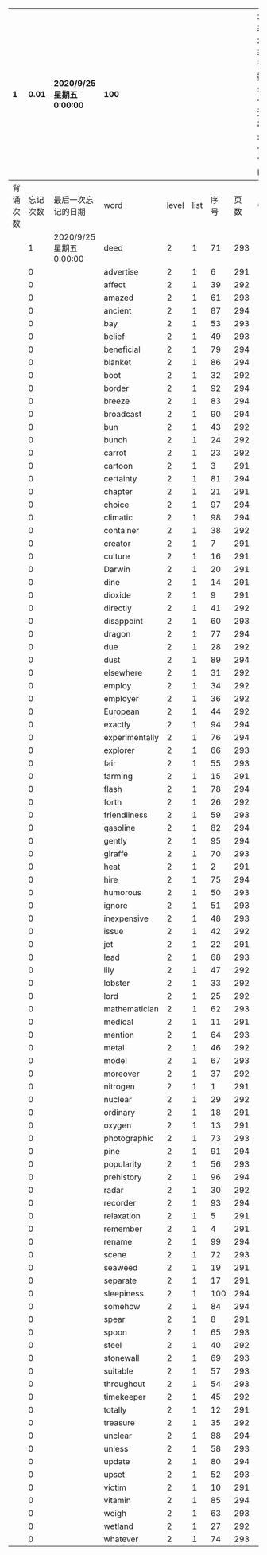 |1|0.01|2020/9/25 星期五 0:00:00|100|||||本行表示本列表背诵次数，最后一次遗忘率和最后一次背诵时间||
|:--|:--|:--|:--|:--|:--|:--|:--|:--|:--|
|背诵次数|忘记次数|最后一次忘记的日期|word|level|list|序号|页数|备注|助记备注|
||1|2020/9/25 星期五 0:00:00|deed|2|1|71|293|||
||0||advertise|2|1|6|291|||
||0||affect|2|1|39|292|||
||0||amazed|2|1|61|293|||
||0||ancient|2|1|87|294|||
||0||bay|2|1|53|293|||
||0||belief|2|1|49|293|||
||0||beneficial|2|1|79|294|||
||0||blanket|2|1|86|294|||
||0||boot|2|1|32|292|||
||0||border|2|1|92|294|||
||0||breeze|2|1|83|294|||
||0||broadcast|2|1|90|294|||
||0||bun|2|1|43|292|||
||0||bunch|2|1|24|292|||
||0||carrot|2|1|23|292|||
||0||cartoon|2|1|3|291|||
||0||certainty|2|1|81|294|||
||0||chapter|2|1|21|291|||
||0||choice|2|1|97|294|||
||0||climatic|2|1|98|294|||
||0||container|2|1|38|292|||
||0||creator|2|1|7|291|||
||0||culture|2|1|16|291|||
||0||Darwin|2|1|20|291|||
||0||dine|2|1|14|291|||
||0||dioxide|2|1|9|291|||
||0||directly|2|1|41|292|||
||0||disappoint|2|1|60|293|||
||0||dragon|2|1|77|294|||
||0||due|2|1|28|292|||
||0||dust|2|1|89|294|||
||0||elsewhere|2|1|31|292|||
||0||employ|2|1|34|292|||
||0||employer|2|1|36|292|||
||0||European|2|1|44|292|||
||0||exactly|2|1|94|294|||
||0||experimentally|2|1|76|294|||
||0||explorer|2|1|66|293|||
||0||fair|2|1|55|293|||
||0||farming|2|1|15|291|||
||0||flash|2|1|78|294|||
||0||forth|2|1|26|292|||
||0||friendliness|2|1|59|293|||
||0||gasoline|2|1|82|294|||
||0||gently|2|1|95|294|||
||0||giraffe|2|1|70|293|||
||0||heat|2|1|2|291|||
||0||hire|2|1|75|294|||
||0||humorous|2|1|50|293|||
||0||ignore|2|1|51|293|||
||0||inexpensive|2|1|48|293|||
||0||issue|2|1|42|292|||
||0||jet|2|1|22|291|||
||0||lead|2|1|68|293|||
||0||lily|2|1|47|292|||
||0||lobster|2|1|33|292|||
||0||lord|2|1|25|292|||
||0||mathematician|2|1|62|293|||
||0||medical|2|1|11|291|||
||0||mention|2|1|64|293|||
||0||metal|2|1|46|292|||
||0||model|2|1|67|293|||
||0||moreover|2|1|37|292|||
||0||nitrogen|2|1|1|291|||
||0||nuclear|2|1|29|292|||
||0||ordinary|2|1|18|291|||
||0||oxygen|2|1|13|291|||
||0||photographic|2|1|73|293|||
||0||pine|2|1|91|294|||
||0||popularity|2|1|56|293|||
||0||prehistory|2|1|96|294|||
||0||radar|2|1|30|292|||
||0||recorder|2|1|93|294|||
||0||relaxation|2|1|5|291|||
||0||remember|2|1|4|291|||
||0||rename|2|1|99|294|||
||0||scene|2|1|72|293|||
||0||seaweed|2|1|19|291|||
||0||separate|2|1|17|291|||
||0||sleepiness|2|1|100|294|||
||0||somehow|2|1|84|294|||
||0||spear|2|1|8|291|||
||0||spoon|2|1|65|293|||
||0||steel|2|1|40|292|||
||0||stonewall|2|1|69|293|||
||0||suitable|2|1|57|293|||
||0||throughout|2|1|54|293|||
||0||timekeeper|2|1|45|292|||
||0||totally|2|1|12|291|||
||0||treasure|2|1|35|292|||
||0||unclear|2|1|88|294|||
||0||unless|2|1|58|293|||
||0||update|2|1|80|294|||
||0||upset|2|1|52|293|||
||0||victim|2|1|10|291|||
||0||vitamin|2|1|85|294|||
||0||weigh|2|1|63|293|||
||0||wetland|2|1|27|292|||
||0||whatever|2|1|74|293|||
